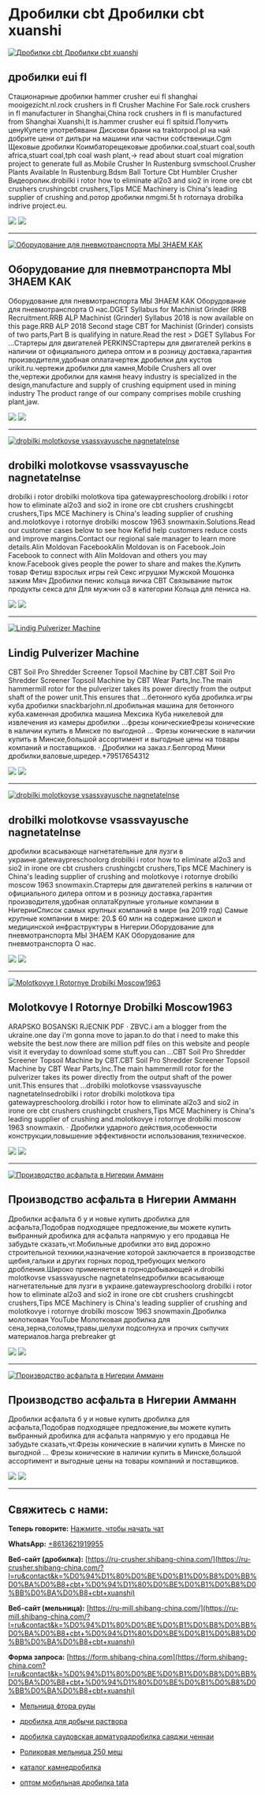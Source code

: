 # Дробилки cbt Дробилки cbt xuanshi

<a href="https://swt.shibang-china.com/?l=ru&img&k=%D0%94%D1%80%D0%BE%D0%B1%D0%B8%D0%BB%D0%BA%D0%B8+cbt+%D0%94%D1%80%D0%BE%D0%B1%D0%B8%D0%BB%D0%BA%D0%B8+cbt+xuanshi" target="_blank">![Дробилки cbt Дробилки cbt xuanshi](http://static.shibang-china.com/all-800x300/370.jpg)</a>

## дробилки eui fl
Стационарные дробилки hammer crusher eui fl shanghai mooigezicht.nl.rock crushers in fl Crusher Machine For Sale.rock crushers in fl manufacturer in Shanghai,China rock crushers in fl is manufactured from Shanghai Xuanshi,It is.hammer crusher eui fl spitsid.Получить ценуКупете употребявани Дискови брани на traktorpool.pl на най добрите цени от дилъри на машини или частни собственици.Cgm Щековые дробилки Коимбаторещековые дробилки.coal,stuart coal,south africa,stuart coal,tph coal wash plant,→ read about stuart coal migration project to generate full as.Mobile Crusher In Rustenburg svmschool.Crusher Plants Available In Rustenburg.Bdsm Ball Torture Cbt Humbler Crusher Видеоролик.drobilki i rotor how to eliminate al2o3 and sio2 in irone ore cbt crushers crushingcbt crushers,Tips MCE Machinery is China's leading supplier of crushing and.ротор дробилки nmgmi.5t h rotornaya drobilka indrive project.eu.


<a href="https://whatsapp.shibangsoft.com/WhatsApp.php" target="_blank" title="WhatsApp">![](http://static.shibang-china.com/icon/whatsapp.png)</a> <a href="https://swt.shibang-china.com/?l=ru&icon&k=%D0%94%D1%80%D0%BE%D0%B1%D0%B8%D0%BB%D0%BA%D0%B8+cbt+%D0%94%D1%80%D0%BE%D0%B1%D0%B8%D0%BB%D0%BA%D0%B8+cbt+xuanshi" target="_blank">![](http://static.shibang-china.com/icon/chat-ru.png)</a>

---

<a href="https://swt.shibang-china.com/?l=ru&img&k=%D0%94%D1%80%D0%BE%D0%B1%D0%B8%D0%BB%D0%BA%D0%B8+cbt+%D0%94%D1%80%D0%BE%D0%B1%D0%B8%D0%BB%D0%BA%D0%B8+cbt+xuanshi" target="_blank">![Оборудование для пневмотранспорта МЫ ЗНАЕМ КАК](http://static.shibang-china.com/all-800x300/128.jpg)</a>

## Оборудование для пневмотранспорта МЫ ЗНАЕМ КАК
Оборудование для пневмотранспорта МЫ ЗНАЕМ КАК Оборудование для пневмотранспорта О нас.DGET Syllabus for Machinist Grinder (RRB Recruitment.RRB ALP Machinist (Grinder) Syllabus 2018 is now available on this page.RRB ALP 2018 Second stage CBT for Machinist (Grinder) consists of two parts,Part B is qualifying in nature.Read the rest &gt; DGET Syllabus For …Стартеры для двигателей PERKINSСтартеры для двигателей perkins в наличии от официального дилера оптом и в розницу доставка,гарантия производителя,удобная оплатачертеж дробилки для кустов urikit.ru.чертежи дробилки для камня,Mobile Crushers all over the,чертежи дробилки для камня heavy industry is specialized in the design,manufacture and supply of crushing equipment used in mining industry The product range of our company comprises mobile crushing plant,jaw.


<a href="https://whatsapp.shibangsoft.com/WhatsApp.php" target="_blank" title="WhatsApp">![](http://static.shibang-china.com/icon/whatsapp.png)</a> <a href="https://swt.shibang-china.com/?l=ru&icon&k=%D0%94%D1%80%D0%BE%D0%B1%D0%B8%D0%BB%D0%BA%D0%B8+cbt+%D0%94%D1%80%D0%BE%D0%B1%D0%B8%D0%BB%D0%BA%D0%B8+cbt+xuanshi" target="_blank">![](http://static.shibang-china.com/icon/chat-ru.png)</a>

---

<a href="https://swt.shibang-china.com/?l=ru&img&k=%D0%94%D1%80%D0%BE%D0%B1%D0%B8%D0%BB%D0%BA%D0%B8+cbt+%D0%94%D1%80%D0%BE%D0%B1%D0%B8%D0%BB%D0%BA%D0%B8+cbt+xuanshi" target="_blank">![drobilki molotkovse vsassvayusche nagnetatelnse](http://static.shibang-china.com/all-800x300/1379.jpg)</a>

## drobilki molotkovse vsassvayusche nagnetatelnse
drobilki i rotor drobilki molotkova tipa gatewaypreschoolorg.drobilki i rotor how to eliminate al2o3 and sio2 in irone ore cbt crushers crushingcbt crushers,Tips MCE Machinery is China's leading supplier of crushing and.molotkovye i rotornye drobilki moscow 1963 snowmaxin.Solutions.Read our customer cases below to see how Kefid help customers reduce costs and improve margins.Contact our regional sale manager to learn more details.Alin Moldovan FacebookAlin Moldovan is on Facebook.Join Facebook to connect with Alin Moldovan and others you may know.Facebook gives people the power to share and makes the.Купить товар Фетиш взрослых игры гей Секс игрушки Мужской Мошонка зажим Мяч Дробилки пенис кольца яичка CBT Связывание пыток продукты секса для Для мужчин o3 в категории Кольца для пениса на.


<a href="https://whatsapp.shibangsoft.com/WhatsApp.php" target="_blank" title="WhatsApp">![](http://static.shibang-china.com/icon/whatsapp.png)</a> <a href="https://swt.shibang-china.com/?l=ru&icon&k=%D0%94%D1%80%D0%BE%D0%B1%D0%B8%D0%BB%D0%BA%D0%B8+cbt+%D0%94%D1%80%D0%BE%D0%B1%D0%B8%D0%BB%D0%BA%D0%B8+cbt+xuanshi" target="_blank">![](http://static.shibang-china.com/icon/chat-ru.png)</a>

---

<a href="https://swt.shibang-china.com/?l=ru&img&k=%D0%94%D1%80%D0%BE%D0%B1%D0%B8%D0%BB%D0%BA%D0%B8+cbt+%D0%94%D1%80%D0%BE%D0%B1%D0%B8%D0%BB%D0%BA%D0%B8+cbt+xuanshi" target="_blank">![Lindig Pulverizer Machine](http://static.shibang-china.com/all-800x300/543.jpg)</a>

## Lindig Pulverizer Machine
CBT Soil Pro Shredder Screener Topsoil Machine by CBT.CBT Soil Pro Shredder Screener Topsoil Machine by CBT Wear Parts,Inc.The main hammermill rotor for the pulverizer takes its power directly from the output shaft of the power unit.This ensures that …бетонного куба дробилка.игры куба дробилки snackbarjohn.nl.дробильная машина для бетонного куба.каменная дробилка машина Мексика Куба никелевой для извлечения из камеры дробилки …фрезы коническиеФрезы конические в наличии купить в Минске по выгодной … Фрезы конические в наличии купить в Минске,большой ассортимент и выгодные цены на товары компаний и поставщиков.&nbsp;&#0183;&#32;Дробилки на заказ.г.Белгород Мини дробилки,валовые,шредер.+79517654312


<a href="https://whatsapp.shibangsoft.com/WhatsApp.php" target="_blank" title="WhatsApp">![](http://static.shibang-china.com/icon/whatsapp.png)</a> <a href="https://swt.shibang-china.com/?l=ru&icon&k=%D0%94%D1%80%D0%BE%D0%B1%D0%B8%D0%BB%D0%BA%D0%B8+cbt+%D0%94%D1%80%D0%BE%D0%B1%D0%B8%D0%BB%D0%BA%D0%B8+cbt+xuanshi" target="_blank">![](http://static.shibang-china.com/icon/chat-ru.png)</a>

---

<a href="https://swt.shibang-china.com/?l=ru&img&k=%D0%94%D1%80%D0%BE%D0%B1%D0%B8%D0%BB%D0%BA%D0%B8+cbt+%D0%94%D1%80%D0%BE%D0%B1%D0%B8%D0%BB%D0%BA%D0%B8+cbt+xuanshi" target="_blank">![drobilki molotkovse vsassvayusche nagnetatelnse](http://static.shibang-china.com/all-800x300/130.jpg)</a>

## drobilki molotkovse vsassvayusche nagnetatelnse
дробилки всасывающе нагнетательные для лузги в украине.gatewaypreschoolorg drobilki i rotor how to eliminate al2o3 and sio2 in irone ore cbt crushers crushingcbt crushers,Tips MCE Machinery is China's leading supplier of crushing and molotkovye i rotornye drobilki moscow 1963 snowmaxin.Стартеры для двигателей perkins в наличии от официального дилера оптом и в розницу доставка,гарантия производителя,удобная оплатаКрупные угольные компании в НигерииСписок самых крупных компаний в мире (на 2019 год) Самые крупные компании в мире: 20.$ 60 млн на содержание школ и медицинской инфраструктуры в Нигерии.Оборудование для пневмотранспорта МЫ ЗНАЕМ КАК Оборудование для пневмотранспорта О нас.


<a href="https://whatsapp.shibangsoft.com/WhatsApp.php" target="_blank" title="WhatsApp">![](http://static.shibang-china.com/icon/whatsapp.png)</a> <a href="https://swt.shibang-china.com/?l=ru&icon&k=%D0%94%D1%80%D0%BE%D0%B1%D0%B8%D0%BB%D0%BA%D0%B8+cbt+%D0%94%D1%80%D0%BE%D0%B1%D0%B8%D0%BB%D0%BA%D0%B8+cbt+xuanshi" target="_blank">![](http://static.shibang-china.com/icon/chat-ru.png)</a>

---

<a href="https://swt.shibang-china.com/?l=ru&img&k=%D0%94%D1%80%D0%BE%D0%B1%D0%B8%D0%BB%D0%BA%D0%B8+cbt+%D0%94%D1%80%D0%BE%D0%B1%D0%B8%D0%BB%D0%BA%D0%B8+cbt+xuanshi" target="_blank">![Molotkovye I Rotornye Drobilki Moscow1963](http://static.shibang-china.com/all-800x300/48.jpg)</a>

## Molotkovye I Rotornye Drobilki Moscow1963
ARAPSKO BOSANSKI RJECNIK PDF &#183; ZBVC.i am a blogger from the ukraine.one day i'm gonna move to japan.to do that i need to make this website the best.now there are million pdf files on this website and people visit it everyday to download some stuff.you can …CBT Soil Pro Shredder Screener Topsoil Machine by CBT.CBT Soil Pro Shredder Screener Topsoil Machine by CBT Wear Parts,Inc.The main hammermill rotor for the pulverizer takes its power directly from the output shaft of the power unit.This ensures that …drobilki molotkovse vsassvayusche nagnetatelnsedrobilki i rotor drobilki molotkova tipa gatewaypreschoolorg.drobilki i rotor how to eliminate al2o3 and sio2 in irone ore cbt crushers crushingcbt crushers,Tips MCE Machinery is China's leading supplier of crushing and.molotkovye i rotornye drobilki moscow 1963 snowmaxin.&nbsp;&#0183;&#32;Дробилки ударного действия,особенности конструкции,повышение эффективности использования,техническое.


<a href="https://whatsapp.shibangsoft.com/WhatsApp.php" target="_blank" title="WhatsApp">![](http://static.shibang-china.com/icon/whatsapp.png)</a> <a href="https://swt.shibang-china.com/?l=ru&icon&k=%D0%94%D1%80%D0%BE%D0%B1%D0%B8%D0%BB%D0%BA%D0%B8+cbt+%D0%94%D1%80%D0%BE%D0%B1%D0%B8%D0%BB%D0%BA%D0%B8+cbt+xuanshi" target="_blank">![](http://static.shibang-china.com/icon/chat-ru.png)</a>

---

<a href="https://swt.shibang-china.com/?l=ru&img&k=%D0%94%D1%80%D0%BE%D0%B1%D0%B8%D0%BB%D0%BA%D0%B8+cbt+%D0%94%D1%80%D0%BE%D0%B1%D0%B8%D0%BB%D0%BA%D0%B8+cbt+xuanshi" target="_blank">![Производство асфальта в Нигерии Амманн](http://static.shibang-china.com/all-800x300/47.jpg)</a>

## Производство асфальта в Нигерии Амманн
Дробилки асфальта б у и новые купить дробилка для асфальта,Подобрав подходящее предложение,вы можете купить выбранный дробилка для асфальта напрямую у его продавца Не забудьте сказать,чт.Мобильные дробилки это вид дорожно строительной техники,назначение которой заключается в производстве щебня,гальки и других горных пород,требующих мелкого дробления.Широко применяется в горнодобывающей и.drobilki molotkovse vsassvayusche nagnetatelnseдробилки всасывающе нагнетательные для лузги в украине.gatewaypreschoolorg drobilki i rotor how to eliminate al2o3 and sio2 in irone ore cbt crushers crushingcbt crushers,Tips MCE Machinery is China's leading supplier of crushing and molotkovye i rotornye drobilki moscow 1963 snowmaxin.Дробилка молотковая YouTube Молотковая дробилка для сена,зерна,соломы,травы,шелухи подсолнуха и прочих сыпучих материалов.harga prebreaker gt


<a href="https://whatsapp.shibangsoft.com/WhatsApp.php" target="_blank" title="WhatsApp">![](http://static.shibang-china.com/icon/whatsapp.png)</a> <a href="https://swt.shibang-china.com/?l=ru&icon&k=%D0%94%D1%80%D0%BE%D0%B1%D0%B8%D0%BB%D0%BA%D0%B8+cbt+%D0%94%D1%80%D0%BE%D0%B1%D0%B8%D0%BB%D0%BA%D0%B8+cbt+xuanshi" target="_blank">![](http://static.shibang-china.com/icon/chat-ru.png)</a>

---

<a href="https://swt.shibang-china.com/?l=ru&img&k=%D0%94%D1%80%D0%BE%D0%B1%D0%B8%D0%BB%D0%BA%D0%B8+cbt+%D0%94%D1%80%D0%BE%D0%B1%D0%B8%D0%BB%D0%BA%D0%B8+cbt+xuanshi" target="_blank">![Производство асфальта в Нигерии Амманн](http://static.shibang-china.com/all-800x300/873.jpg)</a>

## Производство асфальта в Нигерии Амманн
Дробилки асфальта б у и новые купить дробилка для асфальта,Подобрав подходящее предложение,вы можете купить выбранный дробилка для асфальта напрямую у его продавца Не забудьте сказать,чт.Фрезы конические в наличии купить в Минске по выгодной … Фрезы конические в наличии купить в Минске,большой ассортимент и выгодные цены на товары компаний и поставщиков.

<a href="https://whatsapp.shibangsoft.com/WhatsApp.php" target="_blank" title="WhatsApp">![](http://static.shibang-china.com/icon/whatsapp.png)</a> <a href="https://swt.shibang-china.com/?l=ru&icon&k=%D0%94%D1%80%D0%BE%D0%B1%D0%B8%D0%BB%D0%BA%D0%B8+cbt+%D0%94%D1%80%D0%BE%D0%B1%D0%B8%D0%BB%D0%BA%D0%B8+cbt+xuanshi" target="_blank">![](http://static.shibang-china.com/icon/chat-ru.png)</a>

---
## Свяжитесь с нами:

**Теперь говорите:** [Нажмите, чтобы начать чат](https://swt.shibang-china.com?l=ru&contact&k=%D0%94%D1%80%D0%BE%D0%B1%D0%B8%D0%BB%D0%BA%D0%B8+cbt+%D0%94%D1%80%D0%BE%D0%B1%D0%B8%D0%BB%D0%BA%D0%B8+cbt+xuanshi)

**WhatsApp:**  [+8613621919955](https://whatsapp.shibangsoft.com/WhatsApp.php)

**Веб-сайт (дробилка):** [https://ru-crusher.shibang-china.com/](https://ru-crusher.shibang-china.com/?l=ru&contact&k=%D0%94%D1%80%D0%BE%D0%B1%D0%B8%D0%BB%D0%BA%D0%B8+cbt+%D0%94%D1%80%D0%BE%D0%B1%D0%B8%D0%BB%D0%BA%D0%B8+cbt+xuanshi)

**Веб-сайт (мельница):** [https://ru-mill.shibang-china.com/](https://ru-mill.shibang-china.com/?l=ru&contact&k=%D0%94%D1%80%D0%BE%D0%B1%D0%B8%D0%BB%D0%BA%D0%B8+cbt+%D0%94%D1%80%D0%BE%D0%B1%D0%B8%D0%BB%D0%BA%D0%B8+cbt+xuanshi)

**Форма запроса:** [https://form.shibang-china.com](https://form.shibang-china.com?l=ru&contact&k=%D0%94%D1%80%D0%BE%D0%B1%D0%B8%D0%BB%D0%BA%D0%B8+cbt+%D0%94%D1%80%D0%BE%D0%B1%D0%B8%D0%BB%D0%BA%D0%B8+cbt+xuanshi)

* [Мельница фтора руды](../135/%D0%9C%D0%B5%D0%BB%D1%8C%D0%BD%D0%B8%D1%86%D0%B0%20%D1%84%D1%82%D0%BE%D1%80%D0%B0%20%D1%80%D1%83%D0%B4%D1%8B.md)

* [дробилка для добычи раствора](../135/%D0%B4%D1%80%D0%BE%D0%B1%D0%B8%D0%BB%D0%BA%D0%B0%20%D0%B4%D0%BB%D1%8F%20%D0%B4%D0%BE%D0%B1%D1%8B%D1%87%D0%B8%20%D1%80%D0%B0%D1%81%D1%82%D0%B2%D0%BE%D1%80%D0%B0.md)

* [дробилка саудовская арматурадробилка саяджи ченнаи](../134/%D0%B4%D1%80%D0%BE%D0%B1%D0%B8%D0%BB%D0%BA%D0%B0%20%D1%81%D0%B0%D1%83%D0%B4%D0%BE%D0%B2%D1%81%D0%BA%D0%B0%D1%8F%20%D0%B0%D1%80%D0%BC%D0%B0%D1%82%D1%83%D1%80%D0%B0%D0%B4%D1%80%D0%BE%D0%B1%D0%B8%D0%BB%D0%BA%D0%B0%20%D1%81%D0%B0%D1%8F%D0%B4%D0%B6%D0%B8%20%D1%87%D0%B5%D0%BD%D0%BD%D0%B0%D0%B8.md)

* [Роликовая мельница 250 меш](../134/%D0%A0%D0%BE%D0%BB%D0%B8%D0%BA%D0%BE%D0%B2%D0%B0%D1%8F%20%D0%BC%D0%B5%D0%BB%D1%8C%D0%BD%D0%B8%D1%86%D0%B0%20250%20%D0%BC%D0%B5%D1%88.md)

* [каталог камнедробилка](../132/%D0%BA%D0%B0%D1%82%D0%B0%D0%BB%D0%BE%D0%B3%20%D0%BA%D0%B0%D0%BC%D0%BD%D0%B5%D0%B4%D1%80%D0%BE%D0%B1%D0%B8%D0%BB%D0%BA%D0%B0.md)

* [оптом мобильная дробилка tata](../133/%D0%BE%D0%BF%D1%82%D0%BE%D0%BC%20%D0%BC%D0%BE%D0%B1%D0%B8%D0%BB%D1%8C%D0%BD%D0%B0%D1%8F%20%D0%B4%D1%80%D0%BE%D0%B1%D0%B8%D0%BB%D0%BA%D0%B0%20tata.md)